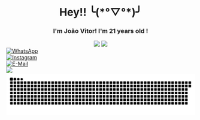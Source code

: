 <div align="center">
  <h1 align="center">Hey!! ╰(*°▽°*)╯</h1>
  <h3 align="center" type="text">I'm João Vitor! I'm 21 years old !</h3>
</div>

<div>
  
</div>


<div align="center">
  <a href="https://github.com/joaovtfor"><img width="48%" src="https://github-readme-stats.vercel.app/api?username=joaovtfor&show_icons=true&bg_color=DEG,1C1C1C,778899&title_color=DCDCDC&text_color=DCDCDC&icon_color=C0C0C0&hide_border=true&custom_title=Stats"/></a>
  <a href="https://github.com/joaovtfor"><img width="48%" src=https://github-readme-stats.vercel.app/api/top-langs/?username=joaovtfor&custom_title=Languages&show_icons=true&bg_color=DEG,778899,1C1C1C&title_color=DCDCDC&text_color=DCDCDC&icon_color=C0C0C0&hide_border=true&layout=compact /></a>
</div>

<!--<div align="right">
  <h3>(/≧▽≦)/</h3>
</div>-->

<div>
  <div>
    <a href="https://wa.me/5554999303946" target="_blank"/>
    <img alt="WhatsApp" src="https://img.shields.io/badge/WhatsApp-25D366?style=for-the-badge&logo=whatsapp&logoColor=white"/>
  </div>
  <div>  
    <a href="https://www.instagram.com/joaovtfor" target="_blank"/>
    <img alt="Instagram" src="https://img.shields.io/badge/Instagram-E4405F?style=for-the-badge&logo=instagram&logoColor=white"/>
  </div>
  <div>  
    <a href = "mailto: joaovtfor@hotmail.com" target="_blank"/>
    <img alt="E-Mail" src="https://img.shields.io/badge/Microsoft_Outlook-0078D4?style=for-the-badge&logo=microsoft-outlook&logoColor=white"/>
  </div>
  <div>  
    <a href="https://www.linkedin.com/in/jo%C3%A3o-vitor-de-for-dos-santos-88a56626b/" target="_blank">
    <img src="https://img.shields.io/badge/LinkedIn-0077B5?style=for-the-badge&logo=linkedin&logoColor=white"/>
  </div>
</div>

<picture>
  <source srcset="https://raw.githubusercontent.com/joaovtfor/joaovtfor/output/github-contribution-grid-snake.svg">
  <img alt="github contribution grid snake animation" src="https://raw.githubusercontent.com/joaovtfor/joaovtfor/output/github-contribution-grid-snake.svg">
</picture>

<!-- <img src="https://img.shields.io/badge/React-20232A?style=for-the-badge&logo=react&logoColor=61DAFB"/> -->
